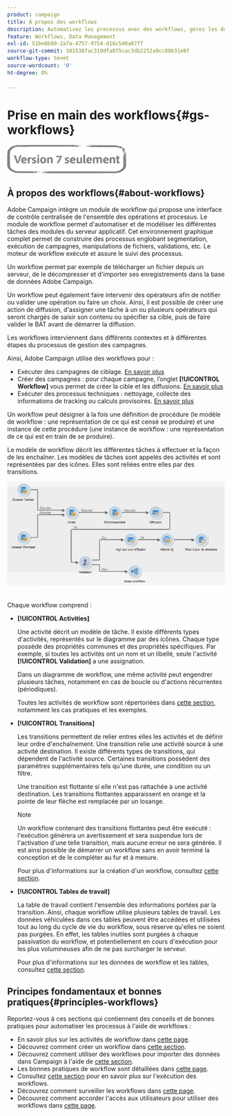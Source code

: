 ```yaml
---
product: campaign
title: À propos des workflows
description: Automatisez les processus avec des workflows, gérez les données et les audiences, envoyez des messages, et plus encore.
feature: Workflows, Data Management
exl-id: 51be6b90-2a7a-4757-9754-d16c540a87ff
source-git-commit: 381538fac319dfa075cac3db2252a9cc80b31e0f
workflow-type: tm+mt
source-wordcount: '0'
ht-degree: 0%

---
```


# Prise en main des workflows{#gs-workflows}

![](../../assets/v7-only.svg)

## À propos des workflows{#about-workflows}

Adobe Campaign intègre un module de workflow qui propose une interface de contrôle centralisée de l&#39;ensemble des opérations et processus. Le module de workflow permet d&#39;automatiser et de modéliser les différentes tâches des modules du serveur applicatif. Cet environnement graphique complet permet de construire des processus englobant segmentation, exécution de campagnes, manipulations de fichiers, validations, etc. Le moteur de workflow exécute et assure le suivi des processus.

Un workflow permet par exemple de télécharger un fichier depuis un serveur, de le décompresser et d&#39;importer ses enregistrements dans la base de données Adobe Campaign.

Un workflow peut également faire intervenir des opérateurs afin de notifier ou valider une opération ou faire un choix. Ainsi, il est possible de créer une action de diffusion, d&#39;assigner une tâche à un ou plusieurs opérateurs qui seront chargés de saisir son contenu ou spécifier sa cible, puis de faire valider le BAT avant de démarrer la diffusion.

Les workflows interviennent dans différents contextes et à différentes étapes du processus de gestion des campagnes.

Ainsi, Adobe Campaign utilise des workflows pour :

* Exécuter des campagnes de ciblage. [En savoir plus](building-a-workflow.md#implementation-steps-)
* Créer des campagnes : pour chaque campagne, l’onglet **[!UICONTROL Workflow]** vous permet de créer la cible et les diffusions. [En savoir plus](building-a-workflow.md#campaign-workflows)
* Exécuter des processus techniques : nettoyage, collecte des informations de tracking ou calculs provisoires. [En savoir plus](building-a-workflow.md#technical-workflows)

Un workflow peut désigner à la fois une définition de procédure (le modèle de workflow : une représentation de ce qui est censé se produire) et une instance de cette procédure (une instance de workflow : une représentation de ce qui est en train de se produire).

Le modèle de workflow décrit les différentes tâches à effectuer et la façon de les enchaîner. Les modèles de tâches sont appelés des activités et sont représentées par des icônes. Elles sont reliées entre elles par des transitions.

![](assets/example1.png)

Chaque workflow comprend :

* **[!UICONTROL Activities]**

   Une activité décrit un modèle de tâche. Il existe différents types d&#39;activités, représentés sur le diagramme par des icônes. Chaque type possède des propriétés communes et des propriétés spécifiques. Par exemple, si toutes les activités ont un nom et un libellé, seule l&#39;activité **[!UICONTROL Validation]** a une assignation.

   Dans un diagramme de workflow, une même activité peut engendrer plusieurs tâches, notamment en cas de boucle ou d&#39;actions récurrentes (périodiques).

   Toutes les activités de workflow sont répertoriées dans [cette section](about-activities.md), notamment les cas pratiques et les exemples.

* **[!UICONTROL Transitions]**

   Les transitions permettent de relier entres elles les activités et de définir leur ordre d&#39;enchaînement. Une transition relie une activité source à une activité destination. Il existe différents types de transitions, qui dépendent de l&#39;activité source. Certaines transitions possèdent des paramètres supplémentaires tels qu&#39;une durée, une condition ou un filtre.

   Une transition est flottante si elle n&#39;est pas rattachée à une activité destination. Les transitions flottantes apparaissent en orange et la pointe de leur flèche est remplacée par un losange.

   >[!NOTE]
   >
   >Un workflow contenant des transitions flottantes peut être exécuté : l&#39;exécution générera un avertissement et sera suspendue lors de l&#39;activation d&#39;une telle transition, mais aucune erreur ne sera générée. Il est ainsi possible de démarrer un workflow sans en avoir terminé la conception et de le compléter au fur et à mesure.

   Pour plus d&#39;informations sur la création d&#39;un workflow, consultez [cette section](building-a-workflow.md).

* **[!UICONTROL Tables de travail]**

   La table de travail contient l&#39;ensemble des informations portées par la transition. Ainsi, chaque workflow utilise plusieurs tables de travail. Les données véhiculées dans ces tables peuvent être accédées et utilisées tout au long du cycle de vie du workflow, sous réserve qu&#39;elles ne soient pas purgées. En effet, les tables inutiles sont purgées à chaque passivation du workflow, et potentiellement en cours d&#39;exécution pour les plus volumineuses afin de ne pas surcharger le serveur.

   Pour plus d&#39;informations sur les données de workflow et les tables, consultez [cette section](how-to-use-workflow-data.md).

## Principes fondamentaux et bonnes pratiques{#principles-workflows}

Reportez-vous à ces sections qui contiennent des conseils et de bonnes pratiques pour automatiser les processus à l&#39;aide de workflows :

* En savoir plus sur les activités de workflow dans [cette page](how-to-use-workflow-data.md).
* Découvrez comment créer un workflow dans [cette section](building-a-workflow.md).
* Découvrez comment utiliser des workflows pour importer des données dans Campaign à l&#39;aide de [cette section](../../platform/using/import-export-workflows.md).
* Les bonnes pratiques de workflow sont détaillées dans [cette page](workflow-best-practices.md).
* Consultez [cette section](starting-a-workflow.md) pour en savoir plus sur l&#39;exécution des workflows.
* Découvrez comment surveiller les workflows dans [cette page](monitoring-workflow-execution.md).
* Découvrez comment accorder l&#39;accès aux utilisateurs pour utiliser des workflows dans [cette page](managing-rights.md).
